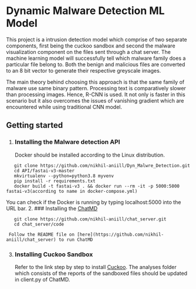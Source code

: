 # Dynamic Malware Detection ML Model 
This project is a intrusion detection model which comprise of two separate components, first being the cuckoo sandbox and second the malware visualization component on the files sent through a chat server. The machine learning model will successfully tell which malware family does a particular file belong to. Both the benign and malicious files are converted to an 8 bit vector to generate their respective greyscale images. 

The main theory behind choosing this approach is that the same family of malware use same binary pattern. Processing text is comparatively slower than processing images. Hence, R-CNN is used. It not only is faster in this scenario but it also overcomes the issues of vanishing gradient which are encountered while using traditional CNN model. 

## Getting started
1. ### Installing the Malware detection API
   Docker should be installed according to the Linux distribution. 
```
   git clone https://github.com/nikhil-aniill/Dyn_Malwre_Detection.git
   cd API/fastai-v3-master
   mkvirtualenv --python=python3.8 myvenv
   pip install -r requirements.txt
   docker build -t fastai-v3 . && docker run --rm -it -p 5000:5000 fastai-v3(according to name in docker-compose.yml)
```
   You can check if the Docker is running by typing localhost:5000 into the URL bar.
2. ### Installing the [ChatMD](https://github.com/nikhil-aniill/chat_server) 
```
   git clone https://github.com/nikhil-aniill/chat_server.git
   cd chat_server/code
```
     Follow the README file on [here](https://github.com/nikhil-aniill/chat_server) to run ChatMD
3. ### Installing Cuckoo Sandbox 
   Refer to the link step by step to install [Cuckoo](https://medium.com/@warunikaamali/cuckoo-sandbox-installation-guide-d7a09bd4ee1f). 
   The analyses folder which consists of the reports of the sandboxed files should be updated in client.py of ChatMD.


